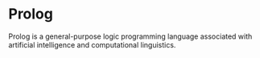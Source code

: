 # Prolog
Prolog is a general-purpose logic programming language associated with artificial intelligence and computational linguistics.
